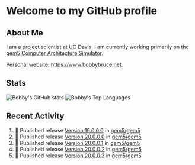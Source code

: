 # Welcome to my GitHub profile

## About Me

I am a project scientist at UC Davis. I am currently working primarily on the [gem5 Computer Architecture Simulator](https://github.com/gem5).

Personal website: <https://www.bobbybruce.net>.

## Stats

![Bobby's GitHub stats](https://github-readme-stats.vercel.app/api?username=bobbyrbruce&show_icons=true&theme=responsive&include_all_commits=true&count_private=true&show=reviews&disable_animations=true)
![Bobby's Top Languages ](https://github-readme-stats.vercel.app/api/top-langs/?username=bobbyrbruce&layout=compact&theme=responsive&count_private=true&langs_count=10&disable_animations=true)

## Recent Activity

<!--START_SECTION:activity-->
1. 🚀 Published release [Version 19.0.0.0](https://github.com/gem5/gem5/releases/tag/v19.0.0.0) in [gem5/gem5](https://github.com/gem5/gem5)
2. 🚀 Published release [Version 20.0.0.0](https://github.com/gem5/gem5/releases/tag/v20.0.0.0) in [gem5/gem5](https://github.com/gem5/gem5)
3. 🚀 Published release [Version 20.0.0.1](https://github.com/gem5/gem5/releases/tag/v20.0.0.1) in [gem5/gem5](https://github.com/gem5/gem5)
4. 🚀 Published release [Version 20.0.0.2](https://github.com/gem5/gem5/releases/tag/v20.0.0.2) in [gem5/gem5](https://github.com/gem5/gem5)
5. 🚀 Published release [Version 20.0.0.3](https://github.com/gem5/gem5/releases/tag/v20.0.0.3) in [gem5/gem5](https://github.com/gem5/gem5)
<!--END_SECTION:activity-->
